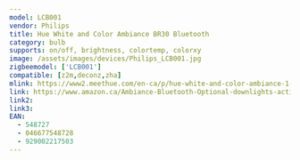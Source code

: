 ```yaml
---
model: LCB001
vendor: Philips
title: Hue White and Color Ambiance BR30 Bluetooth
category: bulb
supports: on/off, brightness, colortemp, colorxy
image: /assets/images/devices/Philips_LCB001.jpg
zigbeemodel: ['LCB001']
compatible: [z2m,deconz,zha]
mlink: https://www2.meethue.com/en-ca/p/hue-white-and-color-ambiance-1-pack-br30-e26/046677548728
link: https://www.amazon.ca/Ambiance-Bluetooth-Optional-downlights-activated/dp/B07RVRKBDQ
link2: 
link3: 
EAN: 
  - 548727
  - 046677548728
  - 929002217503
---
```

